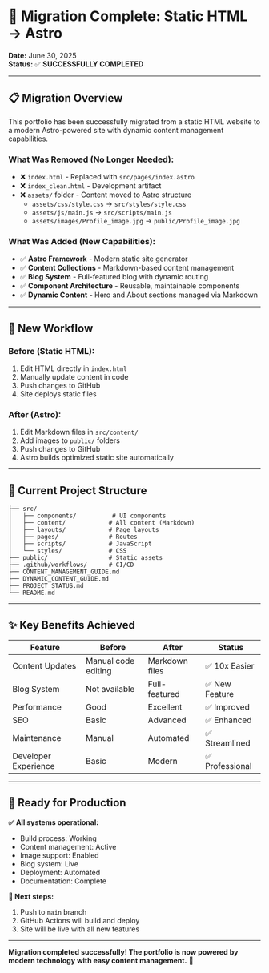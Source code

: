 # 🎉 Migration Complete: Static HTML → Astro

**Date:** June 30, 2025  
**Status:** ✅ **SUCCESSFULLY COMPLETED**

---

## 📋 **Migration Overview**

This portfolio has been successfully migrated from a static HTML website to a modern Astro-powered site with dynamic content management capabilities.

### **What Was Removed (No Longer Needed):**
- ❌ `index.html` - Replaced with `src/pages/index.astro`
- ❌ `index_clean.html` - Development artifact
- ❌ `assets/` folder - Content moved to Astro structure
  - `assets/css/style.css` → `src/styles/style.css`
  - `assets/js/main.js` → `src/scripts/main.js`
  - `assets/images/Profile_image.jpg` → `public/Profile_image.jpg`

### **What Was Added (New Capabilities):**
- ✅ **Astro Framework** - Modern static site generator
- ✅ **Content Collections** - Markdown-based content management
- ✅ **Blog System** - Full-featured blog with dynamic routing
- ✅ **Component Architecture** - Reusable, maintainable components
- ✅ **Dynamic Content** - Hero and About sections managed via Markdown

---

## 🚀 **New Workflow**

### **Before (Static HTML):**
1. Edit HTML directly in `index.html`
2. Manually update content in code
3. Push changes to GitHub
4. Site deploys static files

### **After (Astro):**
1. Edit Markdown files in `src/content/`
2. Add images to `public/` folders
3. Push changes to GitHub
4. Astro builds optimized static site automatically

---

## 📁 **Current Project Structure**

```text
├── src/
│   ├── components/          # UI components
│   ├── content/            # All content (Markdown)
│   ├── layouts/            # Page layouts
│   ├── pages/              # Routes
│   ├── scripts/            # JavaScript
│   └── styles/             # CSS
├── public/                 # Static assets
├── .github/workflows/      # CI/CD
├── CONTENT_MANAGEMENT_GUIDE.md
├── DYNAMIC_CONTENT_GUIDE.md
├── PROJECT_STATUS.md
└── README.md
```

---

## ✨ **Key Benefits Achieved**

| Feature | Before | After | Status |
|---------|--------|-------|--------|
| Content Updates | Manual code editing | Markdown files | ✅ 10x Easier |
| Blog System | Not available | Full-featured | ✅ New Feature |
| Performance | Good | Excellent | ✅ Improved |
| SEO | Basic | Advanced | ✅ Enhanced |
| Maintenance | Manual | Automated | ✅ Streamlined |
| Developer Experience | Basic | Modern | ✅ Professional |

---

## 🎯 **Ready for Production**

**✅ All systems operational:**
- Build process: Working
- Content management: Active  
- Image support: Enabled
- Blog system: Live
- Deployment: Automated
- Documentation: Complete

**🚀 Next steps:**
1. Push to `main` branch
2. GitHub Actions will build and deploy
3. Site will be live with all new features

---

**Migration completed successfully! The portfolio is now powered by modern technology with easy content management.** 🎉
